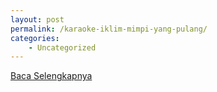 ```yaml
---
layout: post
permalink: /karaoke-iklim-mimpi-yang-pulang/
categories:
    - Uncategorized
---
```


[Baca Selengkapnya](/09)